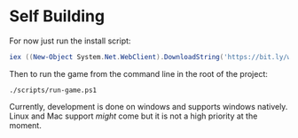 # Self Building

For now just run the install script:

```ps1
iex ((New-Object System.Net.WebClient).DownloadString('https://bit.ly/win-install-rts'))
```

Then to run the game from the command line in the root of the project:

```
./scripts/run-game.ps1
```

Currently, development is done on windows and supports windows natively. Linux and Mac support *might* come but it is not a high priority at the moment.